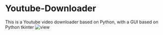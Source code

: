 # Youtube-Downloader
This is a Youtube video downloader based on Python, with a GUI based on Python tkinter
![view](https://user-images.githubusercontent.com/53320411/174448292-db551147-1e64-4382-8bdf-c11b12df9ea3.PNG)
